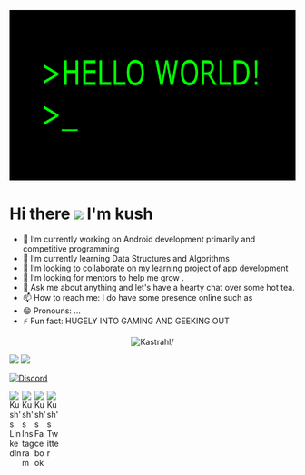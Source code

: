 <p align="center">
  <img height="300" src="https://github.com/kastrahl/kastrahl/blob/master/1_jB76MLZjiNhGSQQvxm7LSQ.gif">
</p>
 
 
# Hi there <img src="https://raw.githubusercontent.com/MartinHeinz/MartinHeinz/master/wave.gif" width="30px">  I'm kush

- 🔭 I’m currently working on Android development primarily and competitive programming
- 🌱 I’m currently learning Data Structures and Algorithms
- 👯 I’m looking to collaborate on my learning project of app development
- 🤔 I’m looking for mentors to help me grow .
- 💬 Ask me about anything and let's have a hearty chat over some hot tea.
- 📫 How to reach me: I do have some presence online such as
- 😄 Pronouns: ...
- ⚡ Fun fact: HUGELY INTO GAMING AND GEEKING OUT 

<p align="center"> <img src=https://komarev.com/ghpvc/?username=kastrahl alt=Kastrahl/> </p> 

<img src="https://github-readme-stats.vercel.app/api?username=kastrahl&show_icons=true&theme=blue-green&?count_private=true">
<IMG SRC="https://github-readme-stats.vercel.app/api/top-langs/?username=kastrahl&theme=blue-green&&layout=compact">

[![Discord](https://img.shields.io/discord/326031927016554506.svg?label=&logo=discord&logoColor=ffffff&color=7389D8&labelColor=6A7EC2)](https://discord.gg/dhMXznV)



<a href="https://www.linkedin.com/in/kastrahl/">
  <img align="left" alt="Kush's LinkedIn" width="22px" src="https://cdn.jsdelivr.net/npm/simple-icons@v3/icons/linkedin.svg" />
</a>
<a href="https://www.instagram.com/k.aroura/">
  <img align="left" alt="Kush's Instagram" width="22px" src="https://cdn.jsdelivr.net/npm/simple-icons@v3/icons/instagram.svg" />
</a>
<a href="https://www.facebook.com/scientifickushagraarora">
  <img align="left" alt="Kush's Facebook" width="22px" src="https://cdn.jsdelivr.net/npm/simple-icons@3.0.1/icons/facebook.svg" />
</a> 
<a href="https://twitter.com/KushagraArora_">
  <img align="left" alt="Kush's Twitter" width="22px" src="https://cdn.jsdelivr.net/npm/simple-icons@3.2.0/icons/twitter.svg" />
</a> 



